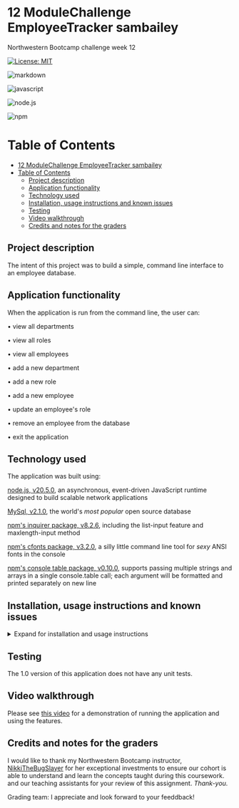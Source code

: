 # 12 ModuleChallenge EmployeeTracker sambailey

Northwestern Bootcamp challenge week 12

[![License: MIT](https://img.shields.io/badge/License-MIT-yellow.svg)](https://opensource.org/licenses/MIT)

![markdown](https://img.shields.io/badge/Markdown-000000?style=for-the-badge&logo=markdown&logoColor=white)

![javascript](https://img.shields.io/badge/JavaScript-F7DF1E?style=for-the-badge&logo=javascript&logoColor=black)

![node.js](https://img.shields.io/badge/Node.js-43853D?style=for-the-badge&logo=node.js&logoColor=white)

![npm](https://img.shields.io/npm/v/npm.svg?logo=npm)

# Table of Contents

- [12 ModuleChallenge EmployeeTracker sambailey](#12-modulechallenge-employeetracker-sambailey)
- [Table of Contents](#table-of-contents)
  - [Project description](#project-description)
  - [Application functionality](#application-functionality)
  - [Technology used](#technology-used)
  - [Installation, usage instructions and known issues](#installation-usage-instructions-and-known-issues)
  - [Testing](#testing)
  - [Video walkthrough](#video-walkthrough)
  - [Credits and notes for the graders](#credits-and-notes-for-the-graders)

## Project description

The intent of this project was to build a simple, command line interface to an employee database. 

## Application functionality

When the application is run from the command line, the user can:

• view all departments

• view all roles

• view all employees

• add a new department

• add a new role

• add a new employee

• update an employee's role

• remove an employee from the database

• exit the application

## Technology used

The application was built using:

[node.js, v20.5.0](https://nodejs.org/en), an asynchronous, event-driven JavaScript runtime designed to build scalable network applications

[MySql, v2.1.0](https://dev.mysql.com/doc/refman/8.1/en/), the world's *most popular* open source database

[npm's inquirer package, v8.2.6](https://www.npmjs.com/package/inquirer), including the list-input feature and maxlength-input method

[npm's cfonts package, v3.2.0](https://www.npmjs.com/package/cfonts), a silly little command line tool for *sexy* ANSI fonts in the console

[npm's console table package, v0.10.0](https://www.npmjs.com/package/console.table), supports passing multiple strings and arrays in a single console.table call; each argument will be formatted and printed separately on new line

## Installation, usage instructions and known issues

<details>
<summary> Expand for installation and usage instructions</summary>

Users or contributors can run the application locally or in a hosted environment: 

1.  **Clone the repository, run the application using the command line**

    • Clone the repository: `git@github.com:thoughtsinbuttermilk/12-ModuleChallenge-EmployeeTracker-sambailey.git`

    • Install required frameworks, dependencies and packages by opening a terminal instance and running `npm install`

    • [Open connections.js](https://github.com/thoughtsinbuttermilk/12-ModuleChallenge-EmployeeTracker-sambailey/blob/employeeManagement/conections/connections.js) and add your SQL username, if not root, and password

    • Open the sources in your favorite code editor and use your favorite tool to open a connection to you MySql server

    • [Open and execute the schema](https://github.com/thoughtsinbuttermilk/12-ModuleChallenge-EmployeeTracker-sambailey/blob/2998f381bef1e6509b0e622bc35c9a5abb662197/db/schema.sql)

    • [Open the seeds file and seed the database with the initial values](https://github.com/thoughtsinbuttermilk/12-ModuleChallenge-EmployeeTracker-sambailey/blob/2998f381bef1e6509b0e622bc35c9a5abb662197/db/seeds.sql)

    • In the `terminal`, navigate to the project directory where you cloned the sources, and run `npm start`
    
    • After you admire the super duper cool 'splash screen', follow the prompts 

    • Select `exit` or press `control+c` to close the application

2. **Usage instructions**
    
    After the application makes a successful connection to the database and is running in the command line, you can select an option from the list to view or update the database:

    **main menu**

    *Expected behavior:* After running `npm start` in  the command line, the user should be presented with the [the super duper cool 'splash screen'!!!](https://github.com/thoughtsinbuttermilk/12-ModuleChallenge-EmployeeTracker-sambailey/blob/04deb8b68ffc4cd68f7a3bdaffdf72119340cec2/assets/01-splashscreen.png) and the application's [main menu](https://github.com/thoughtsinbuttermilk/12-ModuleChallenge-EmployeeTracker-sambailey/blob/04deb8b68ffc4cd68f7a3bdaffdf72119340cec2/assets/02-mainmenu.png)

    **view all departments**

    *Expected behavior:* Select `view all departments` and you will be presented with the [default departments](https://github.com/thoughtsinbuttermilk/12-ModuleChallenge-EmployeeTracker-sambailey/blob/04deb8b68ffc4cd68f7a3bdaffdf72119340cec2/assets/03-viewalldepartments.png) inserted into the database.

    **view all roles**
    
    *Expected behavior:* Select `view all roles` and you will be presented with the [default roles](https://github.com/thoughtsinbuttermilk/12-ModuleChallenge-EmployeeTracker-sambailey/blob/04deb8b68ffc4cd68f7a3bdaffdf72119340cec2/assets/04-viewallroles.png) inserted into the database.

    **view all employees**
    
    *Expected behavior:* Select `view all employees` and you will be presented with the [default roles](https://github.com/thoughtsinbuttermilk/12-ModuleChallenge-EmployeeTracker-sambailey/blob/04deb8b68ffc4cd68f7a3bdaffdf72119340cec2/assets/05-viewallemployees.png) inserted into the database.

    **add a new department**
    
    *Expected behavior:* Select `add department` and you [prompted for the department name](https://github.com/thoughtsinbuttermilk/12-ModuleChallenge-EmployeeTracker-sambailey/blob/04deb8b68ffc4cd68f7a3bdaffdf72119340cec2/assets/06-addadepartment-INTERNS.png), after pressing enter the new department will be added to the database [intern department inserted into the database](https://github.com/thoughtsinbuttermilk/12-ModuleChallenge-EmployeeTracker-sambailey/blob/04deb8b68ffc4cd68f7a3bdaffdf72119340cec2/assets/07-adddepartment-RESULT.png).

    **add a new role**

    *Expected behavior:* Select `add role` and you [prompted for the new role's name, salary and department id](https://github.com/thoughtsinbuttermilk/12-ModuleChallenge-EmployeeTracker-sambailey/blob/04deb8b68ffc4cd68f7a3bdaffdf72119340cec2/assets/08-addarole.png), after entering the data for the  new role, it will be added to the database [social media manager role, salary and id inserted into the database](https://github.com/thoughtsinbuttermilk/12-ModuleChallenge-EmployeeTracker-sambailey/blob/04deb8b68ffc4cd68f7a3bdaffdf72119340cec2/assets/09-addarole-RESULT.png).

    **add an employee**

    *Expected behavior:* Select `add an employee` and you [prompted for the employee's first name, last name, the role number, and manager id](https://github.com/thoughtsinbuttermilk/12-ModuleChallenge-EmployeeTracker-sambailey/blob/04deb8b68ffc4cd68f7a3bdaffdf72119340cec2/assets/10-addemployee.png), after entering the data for the  new role, it will be added to the database [new employee "Linda Ronstadt" added to the database](https://github.com/thoughtsinbuttermilk/12-ModuleChallenge-EmployeeTracker-sambailey/blob/04deb8b68ffc4cd68f7a3bdaffdf72119340cec2/assets/11-addemployee-RESULT.png).

    **update an employee's role**

    *Expected behavior:* Select `update an employee role` and you [prompted for the employee's first name and new role number](https://github.com/thoughtsinbuttermilk/12-ModuleChallenge-EmployeeTracker-sambailey/blob/04deb8b68ffc4cd68f7a3bdaffdf72119340cec2/assets/12-updateemployeerole.png), after entering the data for the  new role, it will be added to the database [employee Linda Ronstadt, formerly an Auditor, is now a Studio Engineer ](https://github.com/thoughtsinbuttermilk/12-ModuleChallenge-EmployeeTracker-sambailey/blob/04deb8b68ffc4cd68f7a3bdaffdf72119340cec2/assets/13-updateemployeerole-RESULT.png).

    **remove an employee from the database**

    *Expected behavior:* Select `remove an employee from the database` and you [presented with a list of current employees](https://github.com/thoughtsinbuttermilk/12-ModuleChallenge-EmployeeTracker-sambailey/blob/04deb8b68ffc4cd68f7a3bdaffdf72119340cec2/assets/14-removeemployee.png), after selecting the employee to remove, the employee will be removed from the database [the employee "Mary J. Blige" has been removed from the database](https://github.com/thoughtsinbuttermilk/12-ModuleChallenge-EmployeeTracker-sambailey/blob/04deb8b68ffc4cd68f7a3bdaffdf72119340cec2/assets/15-removeemployee-RESULT.png).

    **exit the application**

    *Expected behavior:* [Select 'exit'](https://github.com/thoughtsinbuttermilk/12-ModuleChallenge-EmployeeTracker-sambailey/blob/04deb8b68ffc4cd68f7a3bdaffdf72119340cec2/assets/16-exit.png), after pressing "enter" the connection to the database will be closed and [the application will stop running](https://github.com/thoughtsinbuttermilk/12-ModuleChallenge-EmployeeTracker-sambailey/blob/04deb8b68ffc4cd68f7a3bdaffdf72119340cec2/assets/17-exit-RESULT.png).


    ***Known issues***

    • When the application starts, the first message displayed in the console is duplicated.
    
    • Fields which require numeric values are not being validated; the application will throw if a non-numeric value is entered.
    
    • More generally, new data entered into the database is not validated.
    
    • I have only enabled support for the `delete employee` feature listed in the project "bonus" section; the other "bonus" features have not been implemented.

    </details>

## Testing

The 1.0 version of this application does not have any unit tests.

## Video walkthrough


Please see [this video](https://drive.google.com/file/d/1-Y6Jux-_2rikyk2s2DbqWJxlQY6lQGKf/view?usp=sharing) for a demonstration of running the application and using the features.

## Credits and notes for the graders

I would like to thank my Northwestern Bootcamp instructor, [NikkiTheBugSlayer](https://github.com/NikkiTheBugSlayer) for her exceptional investments to ensure our cohort is able to understand and learn the concepts taught during this coursework. and our teaching assistants for your review of this assignment.  _Thank-you._

Grading team: I appreciate and look forward to your feeddback! 
